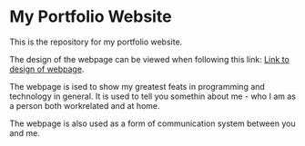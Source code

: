 # My Portfolio Website
This is the repository for my portfolio website.

The design of the webpage can be viewed when following this link: [Link to design of webpage](https://www.figma.com/file/i3rEy2hGzCMSdwebTgvLTM/Personal-Portfolio?node-id=0%3A1).

The webpage is ised to show my greatest feats in programming and technology in general. It is used to tell you somethin about me - who I am as a person both workrelated and at home.

The webpage is also used as a form of communication system between you and me.
